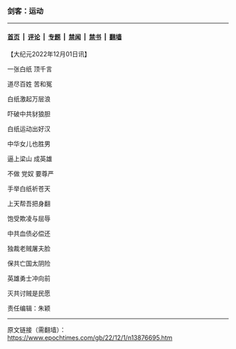 ### 剑客：运动

---

#### [首页](../../../..?n13876695) &nbsp;|&nbsp; [评论](../../../../../epoch-comment?n13876695) &nbsp;|&nbsp; [专题](../../../../../epoch-special?n13876695) &nbsp;|&nbsp; [禁闻](../../../../../epoch-news?n13876695) &nbsp;|&nbsp; [禁书](../../../../../books?n13876695) &nbsp;|&nbsp; [翻墙](https://github.com/gfw-breaker/nogfw/blob/master/README.md?n13876695)


<div class="post_content" id="artbody" itemprop="articleBody">
 <!-- article content begin -->
 <p>
  【大纪元2022年12月01日讯】
 </p>
 <p>
  <ok href="https://www.epochtimes.com/gb/tag/%E4%B8%80%E5%BC%A0%E7%99%BD%E7%BA%B8.html">
   一张白纸
  </ok>
  顶千言
 </p>
 <p>
  道尽百姓
  <ok href="https://www.epochtimes.com/gb/tag/%E8%8B%A6%E5%92%8C%E5%86%A4.html">
   苦和冤
  </ok>
 </p>
 <p>
  白纸激起万层浪
 </p>
 <p>
  吓破中共豺狼胆
 </p>
 <p>
  白纸运动出好汉
 </p>
 <p>
  中华女儿也胜男
 </p>
 <p>
  <ok href="https://www.epochtimes.com/gb/tag/%E9%80%BC%E4%B8%8A%E6%A2%81%E5%B1%B1.html">
   逼上梁山
  </ok>
  成英雄
 </p>
 <p>
  不做
  <ok href="https://www.epochtimes.com/gb/tag/%E5%85%9A%E5%A5%B4.html">
   党奴
  </ok>
  要尊严
 </p>
 <p>
  手举白纸祈苍天
 </p>
 <p>
  上天帮吾把身翻
 </p>
 <p>
  饱受欺凌与屈辱
 </p>
 <p>
  中共血债必偿还
 </p>
 <p>
  独裁老贼屠夫脸
 </p>
 <p>
  保共亡国太阴险
 </p>
 <p>
  英雄勇士冲向前
 </p>
 <p>
  灭共讨贼是民愿
 </p>
 <p>
  责任编辑：朱颖
 </p>
 <!-- article content end -->
 <div id="below_article_ad">
 </div>
</div>


---

原文链接（需翻墙）：https://www.epochtimes.com/gb/22/12/1/n13876695.htm
